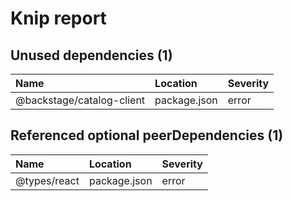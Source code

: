 # Knip report

## Unused dependencies (1)

| Name                      | Location     | Severity |
| :------------------------ | :----------- | :------- |
| @backstage/catalog-client | package.json | error    |

## Referenced optional peerDependencies (1)

| Name         | Location     | Severity |
| :----------- | :----------- | :------- |
| @types/react | package.json | error    |

